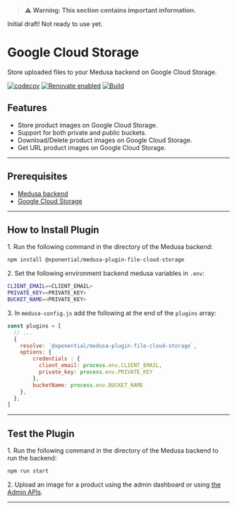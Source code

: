 > :warning: **Warning: This section contains important information.**

Initial draft! Not ready to use yet.

# Google Cloud Storage

Store uploaded files to your Medusa backend on Google Cloud Storage.

[![codecov](https://codecov.io/gh/xponential-asia/medusa-plugin-file-cloud-storage/graph/badge.svg?token=TL39AFEH05)](https://codecov.io/gh/xponential-asia/medusa-plugin-file-cloud-storage)
[![Renovate enabled](https://img.shields.io/badge/renovate-enabled-brightgreen.svg)](https://renovatebot.com/)
[![Build](https://github.com/xponential-asia/medusa-plugin-file-cloud-storage/actions/workflows/release.yml/badge.svg?branch=main)](https://github.com/xponential-asia/medusa-plugin-file-cloud-storage/actions/workflows/release.yml)

## Features

- Store product images on Google Cloud Storage.
- Support for both private and public buckets.
- Download/Delete product images on Google Cloud Storage.
- Get URL product images on Google Cloud Storage.

---

## Prerequisites

- [Medusa backend](https://docs.medusajs.com/development/backend/install)
- [Google Cloud Storage](https://cloud.google.com/products/storage/?utm_source=google&utm_medium=cpc&utm_campaign=japac-TH-all-en-dr-BKWS-all-all-trial-PHR-dr-1605216&utm_content=text-ad-none-none-DEV_c-CRE_667077632139-ADGP_Hybrid+%7C+BKWS+-+BRO+%7C+Txt+~+Storage_Cloud+Storage_cloud_main-KWID_43700077632315347-kwd-11012518454&userloc_9074780-network_g&utm_term=KW_google+cloud+storage&gclid=Cj0KCQiAuqKqBhDxARIsAFZELmKbHguAQGtreM23BfmHUZPKuy40DTwH0pG-BERgYZuqea4E0VxmwDAaAivWEALw_wcB&gclsrc=aw.ds&hl=en)

---

## How to Install Plugin

1\. Run the following command in the directory of the Medusa backend:

  ```bash
  npm install @xponential/medusa-plugin-file-cloud-storage
  ```

2\. Set the following environment backend medusa variables in `.env`:

  ```bash
  CLIENT_EMAIL=<CLIENT_EMAIL>
  PRIVATE_KEY=<PRIVATE_KEY>
  BUCKET_NAME=<PRIVATE_KEY>
  ```

3\. In `medusa-config.js` add the following at the end of the `plugins` array:

  ```js
  const plugins = [
    // ...
    {
      resolve: `@xponential/medusa-plugin-file-cloud-storage`,
      options: {
          credentials : {
            client_email: process.env.CLIENT_EMAIL,
            private_key: process.env.PRIVATE_KEY
          },
          bucketName: process.env.BUCKET_NAME
      },
    },
  ]
  ```

---

## Test the Plugin

1\. Run the following command in the directory of the Medusa backend to run the backend:

  ```bash
  npm run start
  ```

2\. Upload an image for a product using the admin dashboard or using [the Admin APIs](https://docs.medusajs.com/api/admin#tag/Upload).

---
